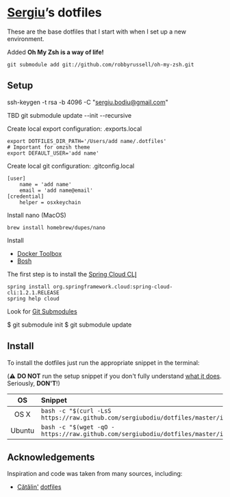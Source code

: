 # [Sergiu](https://github.com/sergiubodiu)’s dotfiles

These are the base dotfiles that I start with when I set up a
new environment.

Added __Oh My Zsh is a way of life!__

    git submodule add git://github.com/robbyrussell/oh-my-zsh.git

## Setup

ssh-keygen -t rsa -b 4096 -C "sergiu.bodiu@gmail.com"

TBD
    git submodule update --init --recursive

Create local export configuration: .exports.local

    export DOTFILES_DIR_PATH='/Users/add name/.dotfiles'
    # Important for omzsh theme
    export DEFAULT_USER='add name'

Create local git configuration: .gitconfig.local

    [user]
        name = 'add name'
        email = 'add name@email'
    [credential]
        helper = osxkeychain

Install nano (MacOS)

    brew install homebrew/dupes/nano

Install
   * [Docker Toolbox](https://www.docker.com/products/docker-toolbox)
   * [Bosh](http://bosh.io)

The first step is to install the [Spring Cloud CLI](https://github.com/spring-cloud/spring-cloud-cli)̨

    spring install org.springframework.cloud:spring-cloud-cli:1.2.1.RELEASE
    spring help cloud

Look for [Git Submodules](.gitmodules)

$ git submodule init
$ git submodule update

## Install

To install the dotfiles just run the appropriate snippet in the
terminal:

(:warning: **DO NOT** run the setup snippet if you don't fully
understand [what it does](main.sh). Seriously, **DON'T**!)

| OS | Snippet |
|:---:|:---|
| OS X | `bash -c "$(curl -LsS https://raw.github.com/sergiubodiu/dotfiles/master/install/main.sh)"` |
| Ubuntu | `bash -c "$(wget -qO - https://raw.github.com/sergiubodiu/dotfiles/master/install/main.sh)"` |

## Acknowledgements

Inspiration and code was taken from many sources, including:

* [Cătălin'](https://github.com/alrra)
  [dotfiles](https://github.com/alrra/dotfiles)
